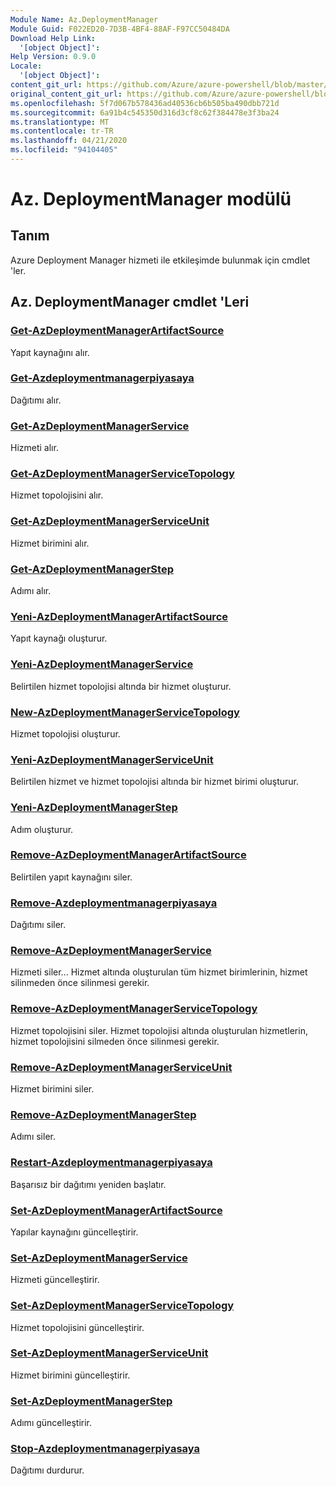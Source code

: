 ```yaml
---
Module Name: Az.DeploymentManager
Module Guid: F022ED20-7D3B-4BF4-88AF-F97CC50484DA
Download Help Link:
  '[object Object]': 
Help Version: 0.9.0
Locale:
  '[object Object]': 
content_git_url: https://github.com/Azure/azure-powershell/blob/master/src/DeploymentManager/DeploymentManager/help/Az.DeploymentManager.md
original_content_git_url: https://github.com/Azure/azure-powershell/blob/master/src/DeploymentManager/DeploymentManager/help/Az.DeploymentManager.md
ms.openlocfilehash: 5f7d067b578436ad40536cb6b505ba490dbb721d
ms.sourcegitcommit: 6a91b4c545350d316d3cf8c62f384478e3f3ba24
ms.translationtype: MT
ms.contentlocale: tr-TR
ms.lasthandoff: 04/21/2020
ms.locfileid: "94104405"
---
```

# Az. DeploymentManager modülü
## Tanım
Azure Deployment Manager hizmeti ile etkileşimde bulunmak için cmdlet 'ler.

## Az. DeploymentManager cmdlet 'Leri
### [Get-AzDeploymentManagerArtifactSource](Get-AzDeploymentManagerArtifactSource.md)
Yapıt kaynağını alır.

### [Get-Azdeploymentmanagerpiyasaya](Get-AzDeploymentManagerRollout.md)
Dağıtımı alır.

### [Get-AzDeploymentManagerService](Get-AzDeploymentManagerService.md)
Hizmeti alır.

### [Get-AzDeploymentManagerServiceTopology](Get-AzDeploymentManagerServiceTopology.md)
Hizmet topolojisini alır.

### [Get-AzDeploymentManagerServiceUnit](Get-AzDeploymentManagerServiceUnit.md)
Hizmet birimini alır.

### [Get-AzDeploymentManagerStep](Get-AzDeploymentManagerStep.md)
Adımı alır.

### [Yeni-AzDeploymentManagerArtifactSource](New-AzDeploymentManagerArtifactSource.md)
Yapıt kaynağı oluşturur.

### [Yeni-AzDeploymentManagerService](New-AzDeploymentManagerService.md)
Belirtilen hizmet topolojisi altında bir hizmet oluşturur.

### [New-AzDeploymentManagerServiceTopology](New-AzDeploymentManagerServiceTopology.md)
Hizmet topolojisi oluşturur.

### [Yeni-AzDeploymentManagerServiceUnit](New-AzDeploymentManagerServiceUnit.md)
Belirtilen hizmet ve hizmet topolojisi altında bir hizmet birimi oluşturur.

### [Yeni-AzDeploymentManagerStep](New-AzDeploymentManagerStep.md)
Adım oluşturur.

### [Remove-AzDeploymentManagerArtifactSource](Remove-AzDeploymentManagerArtifactSource.md)
Belirtilen yapıt kaynağını siler.

### [Remove-Azdeploymentmanagerpiyasaya](Remove-AzDeploymentManagerRollout.md)
Dağıtımı siler.

### [Remove-AzDeploymentManagerService](Remove-AzDeploymentManagerService.md)
Hizmeti siler... Hizmet altında oluşturulan tüm hizmet birimlerinin, hizmet silinmeden önce silinmesi gerekir.

### [Remove-AzDeploymentManagerServiceTopology](Remove-AzDeploymentManagerServiceTopology.md)
Hizmet topolojisini siler. Hizmet topolojisi altında oluşturulan hizmetlerin, hizmet topolojisini silmeden önce silinmesi gerekir.

### [Remove-AzDeploymentManagerServiceUnit](Remove-AzDeploymentManagerServiceUnit.md)
Hizmet birimini siler.

### [Remove-AzDeploymentManagerStep](Remove-AzDeploymentManagerStep.md)
Adımı siler.

### [Restart-Azdeploymentmanagerpiyasaya](Restart-AzDeploymentManagerRollout.md)
Başarısız bir dağıtımı yeniden başlatır.

### [Set-AzDeploymentManagerArtifactSource](Set-AzDeploymentManagerArtifactSource.md)
Yapılar kaynağını güncelleştirir.

### [Set-AzDeploymentManagerService](Set-AzDeploymentManagerService.md)
Hizmeti güncelleştirir.

### [Set-AzDeploymentManagerServiceTopology](Set-AzDeploymentManagerServiceTopology.md)
Hizmet topolojisini güncelleştirir.

### [Set-AzDeploymentManagerServiceUnit](Set-AzDeploymentManagerServiceUnit.md)
Hizmet birimini güncelleştirir.

### [Set-AzDeploymentManagerStep](Set-AzDeploymentManagerStep.md)
Adımı güncelleştirir.

### [Stop-Azdeploymentmanagerpiyasaya](Stop-AzDeploymentManagerRollout.md)
Dağıtımı durdurur.

